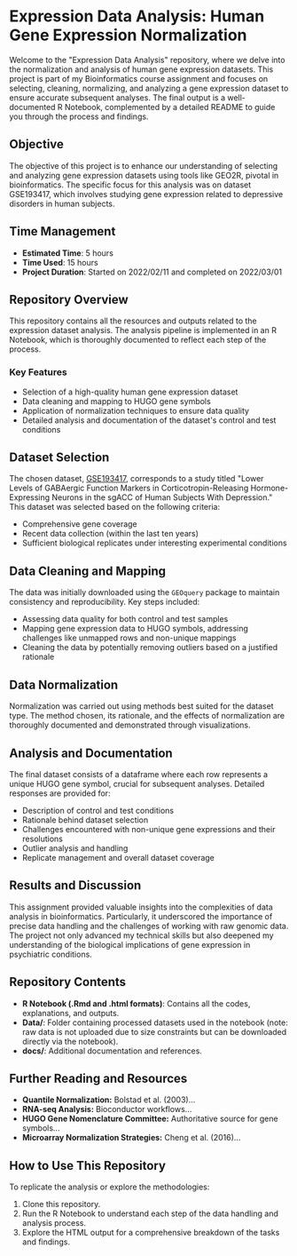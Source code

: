 # Expression Data Analysis: Human Gene Expression Normalization

Welcome to the "Expression Data Analysis" repository, where we delve into the normalization and analysis of human gene expression datasets. This project is part of my Bioinformatics course assignment and focuses on selecting, cleaning, normalizing, and analyzing a gene expression dataset to ensure accurate subsequent analyses. The final output is a well-documented R Notebook, complemented by a detailed README to guide you through the process and findings.

## Objective

The objective of this project is to enhance our understanding of selecting and analyzing gene expression datasets using tools like GEO2R, pivotal in bioinformatics. The specific focus for this analysis was on dataset GSE193417, which involves studying gene expression related to depressive disorders in human subjects.

## Time Management

- **Estimated Time**: 5 hours
- **Time Used**: 15 hours
- **Project Duration**: Started on 2022/02/11 and completed on 2022/03/01

## Repository Overview

This repository contains all the resources and outputs related to the expression dataset analysis. The analysis pipeline is implemented in an R Notebook, which is thoroughly documented to reflect each step of the process.

### Key Features

- Selection of a high-quality human gene expression dataset
- Data cleaning and mapping to HUGO gene symbols
- Application of normalization techniques to ensure data quality
- Detailed analysis and documentation of the dataset's control and test conditions

## Dataset Selection

The chosen dataset, [GSE193417](https://www.ncbi.nlm.nih.gov/geo/query/acc.cgi?acc=GSE193417), corresponds to a study titled "Lower Levels of GABAergic Function Markers in Corticotropin-Releasing Hormone-Expressing Neurons in the sgACC of Human Subjects With Depression." This dataset was selected based on the following criteria:

- Comprehensive gene coverage
- Recent data collection (within the last ten years)
- Sufficient biological replicates under interesting experimental conditions

## Data Cleaning and Mapping

The data was initially downloaded using the `GEOquery` package to maintain consistency and reproducibility. Key steps included:

- Assessing data quality for both control and test samples
- Mapping gene expression data to HUGO symbols, addressing challenges like unmapped rows and non-unique mappings
- Cleaning the data by potentially removing outliers based on a justified rationale

## Data Normalization

Normalization was carried out using methods best suited for the dataset type. The method chosen, its rationale, and the effects of normalization are thoroughly documented and demonstrated through visualizations.

## Analysis and Documentation

The final dataset consists of a dataframe where each row represents a unique HUGO gene symbol, crucial for subsequent analyses. Detailed responses are provided for:

- Description of control and test conditions
- Rationale behind dataset selection
- Challenges encountered with non-unique gene expressions and their resolutions
- Outlier analysis and handling
- Replicate management and overall dataset coverage

## Results and Discussion

This assignment provided valuable insights into the complexities of data analysis in bioinformatics. Particularly, it underscored the importance of precise data handling and the challenges of working with raw genomic data. The project not only advanced my technical skills but also deepened my understanding of the biological implications of gene expression in psychiatric conditions.

## Repository Contents

- **R Notebook (.Rmd and .html formats)**: Contains all the codes, explanations, and outputs.
- **Data/**: Folder containing processed datasets used in the notebook (note: raw data is not uploaded due to size constraints but can be downloaded directly via the notebook).
- **docs/**: Additional documentation and references.

## Further Reading and Resources

- **Quantile Normalization:** Bolstad et al. (2003)...
- **RNA-seq Analysis:** Bioconductor workflows...
- **HUGO Gene Nomenclature Committee:** Authoritative source for gene symbols...
- **Microarray Normalization Strategies:** Cheng et al. (2016)...

## How to Use This Repository

To replicate the analysis or explore the methodologies:

1. Clone this repository.
2. Run the R Notebook to understand each step of the data handling and analysis process.
3. Explore the HTML output for a comprehensive breakdown of the tasks and findings.

